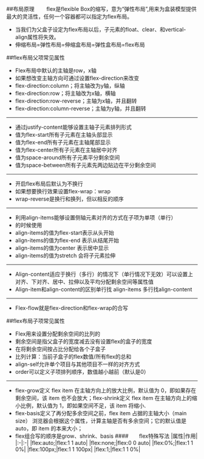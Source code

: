 ##布局原理
&emsp;&emsp;flex是flexible Box的缩写，意为“弹性布局”,用来为盒装模型提供最大的灵活性，任何一个容器都可以指定为flex布局。
* 当我们为父盒子设定为flex布局以后，子元素的float、clear、和vertical-align属性将失效。
* 伸缩布局=弹性布局=伸缩盒布局=弹性盒布局=flex布局
  
##flex布局父项常见属性
* Flex布局中默认的主轴是row，x轴
* 如果想改变主轴方向可通过设置flex-direction来改变
* flex-direction:column；将主轴改为y轴，纵轴
* flex-direction:row；将主轴改为x轴，横轴
* flex-direction:row-reverse；主轴为x轴，并且翻转
* flex-direction:column-reverse；主轴为y轴，并且翻转
-----
* 通过justify-content能够设置主轴子元素排列形式
* 值为flex-start所有子元素在主轴头部显示
* 值为flex-end所有子元素在主轴尾部显示
* 值为flex-center所有子元素在主轴居中对齐
* 值为space-around所有子元素平分剩余空间
* 值为space-between所有子元素先两边贴边在平分剩余空间
---
* 开启flex布局后默认为不换行
* 如果想要换行效果设置flex-wrap：wrap
* wrap-reverse是换行和换列，但以相反的顺序
---
* 利用align-items能够设置侧轴元素对齐的方式在子项为单项（单行）
* 的时候使用
* align-items的值为flex-start表示从头开始
* align-items的值为flex-end 表示从结尾开始
* align-items的值为center 表示居中显示
* align-items的值为stretch 会将子元素拉伸
---
* Align-content适应于换行（多行）的情况下（单行情况下无效）可以设置上对齐、下对齐、居中、拉伸以及平均分配剩余空间等属性值
* Align-item和align-content的区别单行找 align-items 多行找align-content
---
* Flex-flow就是flex-direction和flex-wrap的合写
  
##flex布局子项常见属性
* Flex用来设置分配剩余空间的比列的
* 剩余空间是指父盒子的宽度减去没有设置flex的盒子的宽度
* 在将剩余空间按占比分配给各个子盒子
* 比列计算：当前子盒子的flex数值/所有flex的总和
* align-self允许单个项目与其他项目不一样的对齐方式
* order可以定义子项排列顺序，数值越小越前（默认是0）
---
* flex-grow定义 flex item 在主轴方向上的放大比例，默认值为 0，即如果存在剩余空间，该 item 也不会放大；flex-shrink定义 flex item 在主轴方向上的缩小比例，默认值为 1，即如果空间不足，该 item 将缩小.
* flex-basis定义了再分配多余空间之前，flex item 占据的主轴大小（main size）
浏览器会根据这个属性，计算主轴是否有多余空间；它的默认值是 auto，即 item 的本来大小；
* flex组合写的顺序是grow、shrink、basis
####&emsp;&emsp;flex特殊写法
|属性|作用|
|:-|:-|
|flex:auto;|flex:1 1 auto|
|flex:none;|flex:0 0 auto|
|flex:0%;|flex:1 1 0%|
|flex:100px;|flex:1 1 100px|
|flex:1;|flex:1 1 0%|
